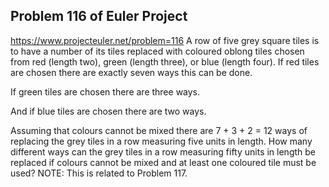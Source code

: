 ## Problem 116 of Euler Project 
https://www.projecteuler.net/problem=116
A row of five grey square tiles is to have a number of its tiles replaced with coloured oblong tiles chosen from red (length two), green (length three), or blue (length four).
If red tiles are chosen there are exactly seven ways this can be done.



If green tiles are chosen there are three ways.



And if blue tiles are chosen there are two ways.



Assuming that colours cannot be mixed there are 7 + 3 + 2 = 12 ways of replacing the grey tiles in a row measuring five units in length.
How many different ways can the grey tiles in a row measuring fifty units in length be replaced if colours cannot be mixed and at least one coloured tile must be used?
NOTE: This is related to Problem 117.